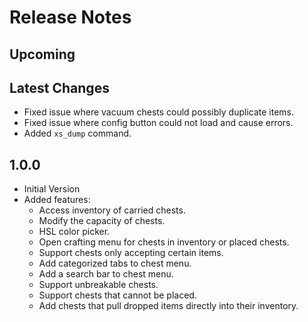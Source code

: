 ﻿# Release Notes

## Upcoming

## Latest Changes

- Fixed issue where vacuum chests could possibly duplicate items.
- Fixed issue where config button could not load and cause errors.
- Added `xs_dump` command.

## 1.0.0

- Initial Version
- Added features:
    - Access inventory of carried chests.
    - Modify the capacity of chests.
    - HSL color picker.
    - Open crafting menu for chests in inventory or placed chests.
    - Support chests only accepting certain items.
    - Add categorized tabs to chest menu.
    - Add a search bar to chest menu.
    - Support unbreakable chests.
    - Support chests that cannot be placed.
    - Add chests that pull dropped items directly into their inventory.
